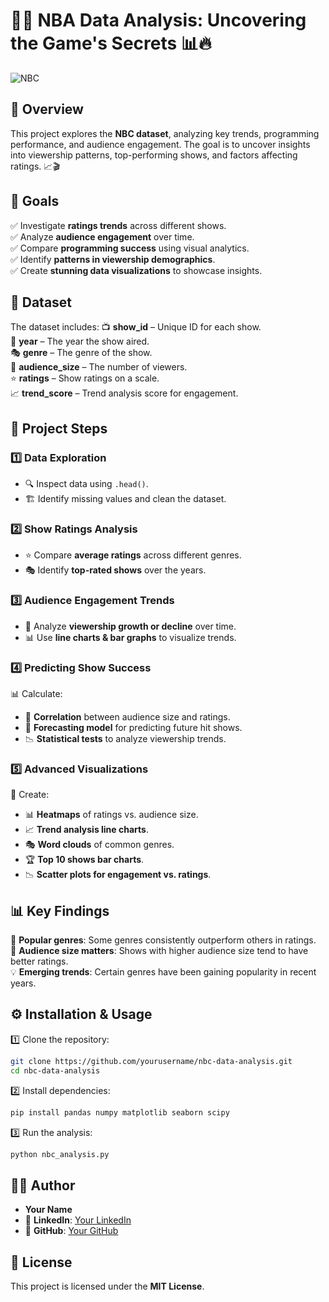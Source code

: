 # 🏀✨ **NBA Data Analysis: Uncovering the Game's Secrets** 📊🔥


![NBC](https://via.placeholder.com/800x200.png?text=NBC+Data+Analysis)

## **📌 Overview**
This project explores the **NBC dataset**, analyzing key trends, programming performance, and audience engagement. The goal is to uncover insights into viewership patterns, top-performing shows, and factors affecting ratings. 📈🎬

## **🎯 Goals**
✅ Investigate **ratings trends** across different shows.  
✅ Analyze **audience engagement** over time.  
✅ Compare **programming success** using visual analytics.  
✅ Identify **patterns in viewership demographics**.  
✅ Create **stunning data visualizations** to showcase insights.  

## **📂 Dataset**
The dataset includes:
📺 **show_id** – Unique ID for each show.  
📅 **year** – The year the show aired.  
🎭 **genre** – The genre of the show.  
👥 **audience_size** – The number of viewers.  
⭐ **ratings** – Show ratings on a scale.  
📈 **trend_score** – Trend analysis score for engagement.  

## **🔎 Project Steps**
### **1️⃣ Data Exploration**
- 🔍 Inspect data using `.head()`.
- 🏗️ Identify missing values and clean the dataset.

### **2️⃣ Show Ratings Analysis**
- ⭐ Compare **average ratings** across different genres.
- 🎭 Identify **top-rated shows** over the years.

### **3️⃣ Audience Engagement Trends**
- 👥 Analyze **viewership growth or decline** over time.
- 📊 Use **line charts & bar graphs** to visualize trends.

### **4️⃣ Predicting Show Success**
📊 Calculate:
- 🎯 **Correlation** between audience size and ratings.
- 🔮 **Forecasting model** for predicting future hit shows.
- 📉 **Statistical tests** to analyze viewership trends.

### **5️⃣ Advanced Visualizations**
🎨 Create:
- 📊 **Heatmaps** of ratings vs. audience size.
- 📈 **Trend analysis line charts**.
- 🎭 **Word clouds** of common genres.
- 🏆 **Top 10 shows bar charts**.
- 📉 **Scatter plots for engagement vs. ratings**.

## **📊 Key Findings**
📌 **Popular genres**: Some genres consistently outperform others in ratings.  
📏 **Audience size matters**: Shows with higher audience size tend to have better ratings.  
💡 **Emerging trends**: Certain genres have been gaining popularity in recent years.  

## **⚙️ Installation & Usage**
1️⃣ Clone the repository:
   ```sh
   git clone https://github.com/yourusername/nbc-data-analysis.git
   cd nbc-data-analysis
   ```
2️⃣ Install dependencies:
   ```sh
   pip install pandas numpy matplotlib seaborn scipy
   ```
3️⃣ Run the analysis:
   ```python
   python nbc_analysis.py
   ```

## **👨‍💻 Author**
- **Your Name**  
- 🔗 **LinkedIn**: [Your LinkedIn](https://www.linkedin.com/in/yourprofile/)  
- 🐙 **GitHub**: [Your GitHub](https://github.com/yourusername/)  

## **📜 License**
This project is licensed under the **MIT License**.
